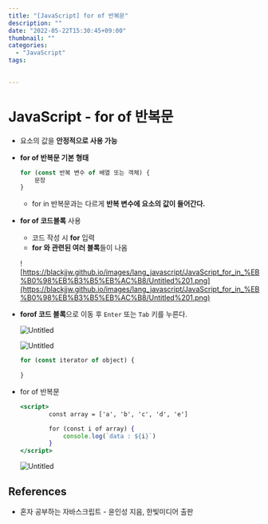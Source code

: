 ```yaml
---
title: "[JavaScript] for of 반복문"
description: ""
date: "2022-05-22T15:30:45+09:00"
thumbnail: ""
categories:
  - "JavaScript"
tags:
 

---
```

<!--more-->
# JavaScript - for of 반복문

- 요소의 값을 **안정적으로 사용 가능**
- **for of 반복문 기본 형태**
    
    ```jsx
    for (const 반복 변수 of 배열 또는 객체) {
    	문장
    }
    ```
    
    - for in 반복문과는 다르게 **반복 변수에 요소의 값이 들어간다.**
- **for of 코드블록** 사용
    - 코드 작성 시 **for** 입력
    - **for 와 관련된 여러 블록**들이 나옴
    
    ![https://blackjjw.github.io/images/lang_javascript/JavaScript_for_in_%EB%B0%98%EB%B3%B5%EB%AC%B8/Untitled%201.png](https://blackjjw.github.io/images/lang_javascript/JavaScript_for_in_%EB%B0%98%EB%B3%B5%EB%AC%B8/Untitled%201.png)
    

- **forof 코드 블록**으로 이동 후 `Enter` 또는 `Tab` 키를 누른다.
    
    ![Untitled](/lang_javascript/JavaScript_for_of_반복문/Untitled.png)
    
    ![Untitled](/lang_javascript/JavaScript_for_of_반복문/Untitled%201.png)
    
    ```jsx
    for (const iterator of object) {
                
    }
    ```
    
- for of 반복문
    
    ```jsx
    <script>
            const array = ['a', 'b', 'c', 'd', 'e']
    
            for (const i of array) {
                console.log(`data : ${i}`)
            }
    </script>
    ```
    
    ![Untitled](/lang_javascript/JavaScript_for_of_반복문/Untitled%202.png)
    

## References

- 혼자 공부하는 자바스크립트 - 윤인성 지음, 한빛미디어 출판